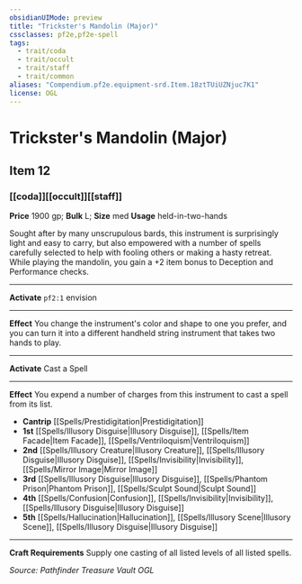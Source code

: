 ```yaml
---
obsidianUIMode: preview
title: "Trickster's Mandolin (Major)"
cssclasses: pf2e,pf2e-spell
tags:
  - trait/coda
  - trait/occult
  - trait/staff
  - trait/common
aliases: "Compendium.pf2e.equipment-srd.Item.18ztTUiUZNjuc7K1"
license: OGL
---
```

# Trickster's Mandolin (Major)
## Item 12
### [[coda]][[occult]][[staff]]


**Price** 1900 gp; 
**Bulk** L; **Size** med
**Usage** held-in-two-hands

Sought after by many unscrupulous bards, this instrument is surprisingly light and easy to carry, but also empowered with a number of spells carefully selected to help with fooling others or making a hasty retreat. While playing the mandolin, you gain a +2 item bonus to Deception and Performance checks.

* * *

**Activate** `pf2:1` envision

* * *

**Effect** You change the instrument's color and shape to one you prefer, and you can turn it into a different handheld string instrument that takes two hands to play.

* * *

**Activate** Cast a Spell

* * *

**Effect** You expend a number of charges from this instrument to cast a spell from its list.

*   **Cantrip** [[Spells/Prestidigitation|Prestidigitation]]
*   **1st** [[Spells/Illusory Disguise|Illusory Disguise]], [[Spells/Item Facade|Item Facade]], [[Spells/Ventriloquism|Ventriloquism]]
*   **2nd** [[Spells/Illusory Creature|Illusory Creature]], [[Spells/Illusory Disguise|Illusory Disguise]], [[Spells/Invisibility|Invisibility]], [[Spells/Mirror Image|Mirror Image]]
*   **3rd** [[Spells/Illusory Disguise|Illusory Disguise]], [[Spells/Phantom Prison|Phantom Prison]], [[Spells/Sculpt Sound|Sculpt Sound]]
*   **4th** [[Spells/Confusion|Confusion]], [[Spells/Invisibility|Invisibility]], [[Spells/Illusory Disguise|Illusory Disguise]]
*   **5th** [[Spells/Hallucination|Hallucination]], [[Spells/Illusory Scene|Illusory Scene]], [[Spells/Illusory Disguise|Illusory Disguise]]

* * *

**Craft Requirements** Supply one casting of all listed levels of all listed spells.

*Source: Pathfinder Treasure Vault*
*OGL*